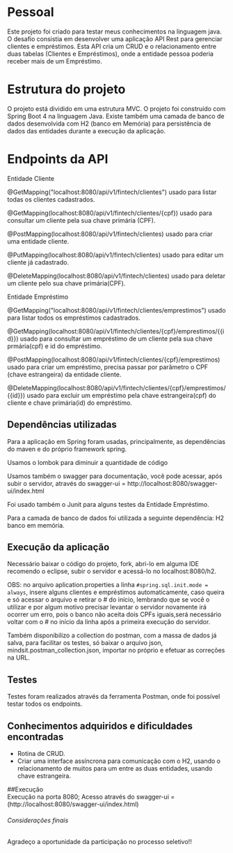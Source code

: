 # Pessoal  
Este projeto foi criado para testar meus conhecimentos na linguagem java. O desafio consistia em desenvolver uma aplicação API Rest para gerenciar clientes e empréstimos. Esta API cria um CRUD e o relacionamento entre duas tabelas (Clientes e Empréstimos), onde a entidade pessoa poderia receber mais de um Empréstimo.  

# Estrutura do projeto

O projeto está dividido em uma estrutura MVC.
O projeto foi construído com Spring Boot 4 na linguagem Java. 
Existe também uma camada de banco de dados desenvolvida com H2 (banco em Memória) para persistência de dados das entidades durante a execução da aplicação.

# Endpoints da API

Entidade Cliente

@GetMapping("localhost:8080/api/v1/fintech/clientes") usado para listar todas os clientes cadastrados.

@GetMapping(localhost:8080/api/v1/fintech/clientes/{cpf}) usado para consultar um cliente pela sua chave primária (CPF). 

@PostMapping(localhost:8080/api/v1/fintech/clientes) usado para criar uma entidade cliente.

@PutMapping(localhost:8080/api/v1/fintech/clientes) usado para editar um cliente já cadastrado.

@DeleteMapping(localhost:8080/api/v1/fintech/clientes) usado para deletar um cliente pelo sua chave primária(CPF).

Entidade Empréstimo

@GetMapping("localhost:8080/api/v1/fintech/clientes/emprestimos") usado para listar todos os empréstimos cadastrados.

@GetMapping(localhost:8080/api/v1/fintech/clientes/{cpf}/emprestimos/{{id}}) usado para consultar um empréstimo de um cliente pela sua chave prmária(cpf) e id do empréstimo. 

@PostMapping(localhost:8080/api/v1/fintech/clientes/{cpf}/emprestimos) usado para criar um empréstimo, precisa passar por parâmetro o CPF (chave estrangeira) da entidade cliente.

@DeleteMapping(localhost:8080/api/v1/fintech/clientes/{cpf}/emprestimos/{{id}}) usado para excluir um empréstimo pela chave estrangeira(cpf) do cliente e chave primária(id) do empréstimo.

## Dependências utilizadas

Para a aplicação em Spring foram usadas, principalmente, as dependências do maven e do próprio framework spring.

Usamos o lombok para diminuir a quantidade de código

Usamos também o swagger para documentação, você pode acessar, após subir o servidor, através do swagger-ui = http://localhost:8080/swagger-ui/index.html

Foi usado também o Junit para alguns testes da Entidade Empréstimo.

Para a camada de banco de dados foi utilizada a seguinte dependência: H2 banco em memória.

## Execução da aplicação

Necessário baixar o código do projeto, fork, abri-lo em alguma IDE recomendo o eclipse, subir o servidor e acessá-lo no localhost:8080/h2.

OBS: no arquivo aplication.properties a linha `#spring.sql.init.mode = always`, insere alguns clientes e empréstimos automaticamente, caso queira e só acessar o arquivo
e retirar o # do início, lembrando que se você o utilizar e por algum motivo precisar levantar o servidor novamente irá ocorrer um erro, pois o banco não aceita dois CPFs iguais,será necessário voltar com o # no início da linha após a primeira execução do servidor.

Também disponibilizo a collection do postman, com a massa de dados já salva, para facilitar os testes, só baixar o arquivo json, mindsit.postman_collection.json, importar no próprio e efetuar as correções na URL.

## Testes
Testes foram realizados através da ferramenta Postman, onde foi possível testar todos os endpoints.

## Conhecimentos adquiridos e dificuldades encontradas

* Rotina de CRUD.
* Criar uma interface assíncrona para comunicação com o H2, usando o relacionamento de muitos para um entre as duas entidades, usando chave estrangeira.

##Execução  
        Execução na porta 8080;
        Acesso através do swagger-ui = (http://localhost:8080/swagger-ui/index.html)

###### Considerações finais

Agradeço a oportunidade da participação no processo seletivo!!

